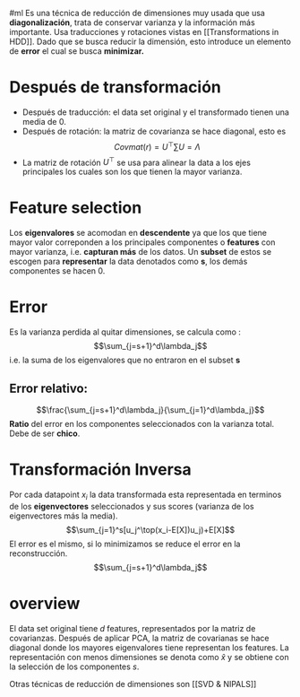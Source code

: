 #ml 
Es una técnica de reducción de dimensiones muy usada que usa **diagonalización**, trata de conservar varianza y la información más importante.
Usa traducciones y rotaciones vistas en [[Transformations in HDD]]. 
Dado que se busca reducir la dimensión, esto introduce un elemento de **error** el cual se busca **minimizar.**
# Después de transformación
- Después de traducción: el data set original y el transformado tienen una media de 0. 
- Después de rotación: la matriz de covarianza se hace diagonal, esto es $$Covmat(r)=U^\top\sum U=\Lambda$$
- La matriz de rotación $U^\top$ se usa para alinear la data a los ejes principales los cuales son los que tienen la mayor varianza.
# Feature selection
Los **eigenvalores** se acomodan en **descendente** ya que los que tiene mayor valor correponden a los principales componentes o **features** con mayor varianza, i.e. **capturan más** de los datos. Un **subset** de estos se escogen para **representar** la data denotados como **s**, los demás componentes se hacen 0. 
# Error
Es la varianza perdida al quitar dimensiones, se calcula como : $$\sum_{j=s+1}^d\lambda_j$$i.e. la suma de los eigenvalores que no entraron en el subset **s**
## Error relativo:
$$\frac{\sum_{j=s+1}^d\lambda_j}{\sum_{j=1}^d\lambda_j}$$
**Ratio** del error en los componentes seleccionados con la varianza total. 
Debe de ser **chico**.
# Transformación Inversa
Por cada datapoint $x_i$ la data transformada esta representada en terminos de los **eigenvectores** seleccionados y sus scores (varianza de los eigenvectores más la media).$$\sum_{j=1}^s[u_j^\top(x_i-E[X])u_j)+E[X]$$ 
El error es el mismo, si lo minimizamos se reduce el error en la reconstrucción.
$$\sum_{j=s+1}^d\lambda_j$$
# overview 
El data set original tiene $d$ features, representados por la matriz de covarianzas. 
Después de aplicar PCA, la matriz de covarianas se hace diagonal donde los mayores eigenvalores tiene representan los features. 
La representación con menos dimensiones se denota como $\hat{x}$ y se obtiene con la selección de los componentes $s$.

Otras técnicas de reducción de dimensiones son [[SVD & NIPALS]]
